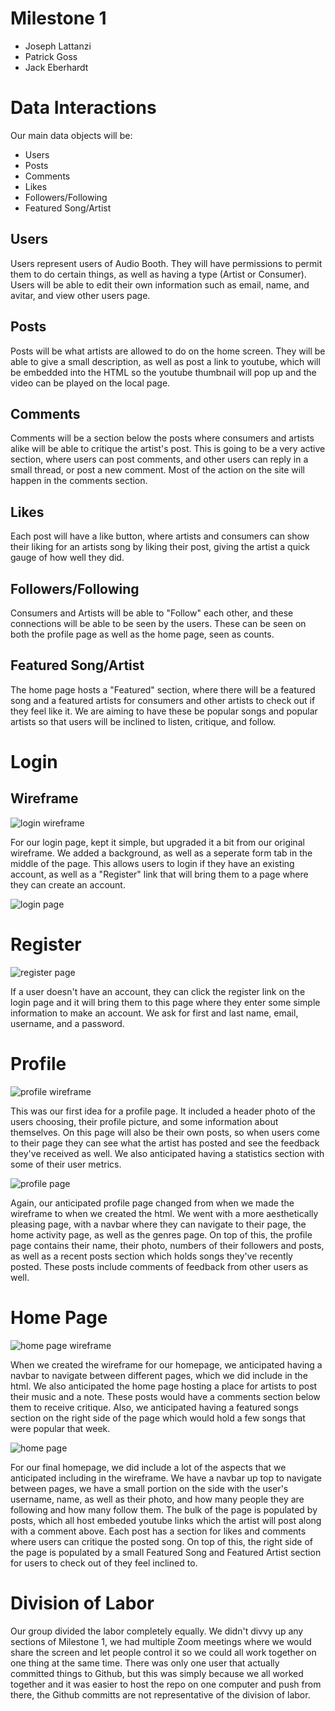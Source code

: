 # Milestone 1
* Joseph Lattanzi
* Patrick Goss
* Jack Eberhardt

# Data Interactions

Our main data objects will be:
* Users
* Posts
* Comments
* Likes
* Followers/Following
* Featured Song/Artist

## Users
Users represent users of Audio Booth. They will have permissions to permit them to do certain things, as well as having a type (Artist or Consumer). Users will be able to edit their own information such as email, name, and avitar, and view other users page.

## Posts
Posts will be what artists are allowed to do on the home screen. They will be able to give a small description, as well as post a link to youtube, which will be embedded into the HTML so the youtube thumbnail will pop up and the video can be played on the local page. 

## Comments
Comments will be a section below the posts where consumers and artists alike will be able to critique the artist's post. This is going to be a very active section, where users can post comments, and other users can reply in a small thread, or post a new comment. Most of the action on the site will happen in the comments section.

## Likes
Each post will have a like button, where artists and consumers can show their liking for an artists song by liking their post, giving the artist a quick gauge of how well they did.

## Followers/Following
Consumers and Artists will be able to "Follow" each other, and these connections will be able to be seen by the users. These can be seen on both the profile page as well as the home page, seen as counts.

## Featured Song/Artist
The home page hosts a "Featured" section, where there will be a featured song and a featured artists for consumers and other artists to check out if they feel like it. We are aiming to have these be popular songs and popular artists so that users will be inclined to listen, critique, and follow.

# Login

## Wireframe

![login wireframe](images/loginpage.png)

For our login page, kept it simple, but upgraded it a bit from our original wireframe. We added a background, as well as a seperate form tab in the middle of the page. This allows users to login if they have an existing account, as well as a "Register" link that will bring them to a page where they can create an account.

![login page](images/loginhtml.png)


# Register

![register page](images/registerhtml.png)

If a user doesn't have an account, they can click the register link on the login page and it will bring them to this page where they enter some simple information to make an account. We ask for first and last name, email, username, and a password.

# Profile

![profile wireframe](images/profilepage.png)

This was our first idea for a profile page. It included a header photo of the users choosing, their profile picture, and some information about themselves. On this page will also be their own posts, so when users come to their page they can see what the artist has posted and see the feedback they've received as well. We also anticipated having a statistics section with some of their user metrics.

![profile page](images/profilehtml.png)

Again, our anticipated profile page changed from when we made the wireframe to when we created the html. We went with a more aesthetically pleasing page, with a navbar where they can navigate to their page, the home activity page, as well as the genres page. On top of this, the profile page contains their name, their photo, numbers of their followers and posts, as well as a recent posts section which holds songs they've recently posted. These posts include comments of feedback from other users as well.

# Home Page

![home page wireframe](images/homescreen.png)

When we created the wireframe for our homepage, we anticipated having a navbar to navigate between different pages, which we did include in the html. We also anticipated the home page hosting a place for artists to post their music and a note. These posts would have a comments section below them to receive critique. Also, we anticipated having a featured songs section on the right side of the page which would hold a few songs that were popular that week.

![home page](images/homehtml.png)

For our final homepage, we did include a lot of the aspects that we anticipated including in the wireframe. We have a navbar up top to navigate between pages, we have a small portion on the side with the user's username, name, as well as their photo, and how many people they are following and how many follow them. The bulk of the page is populated by posts, which all host embeded youtube links which the artist will post along with a comment above. Each post has a section for likes and comments where users can critique the posted song. On top of this, the right side of the page is populated by a small Featured Song and Featured Artist section for users to check out of they feel inclined to.

# Division of Labor

Our group divided the labor completely equally. We didn't divvy up any sections of Milestone 1, we had multiple Zoom meetings where we would share the screen and let people control it so we could all work together on one thing at the same time. There was only one user that actually committed things to Github, but this was simply because we all worked together and it was easier to host the repo on one computer and push from there, the Github committs are not representative of the division of labor. 
